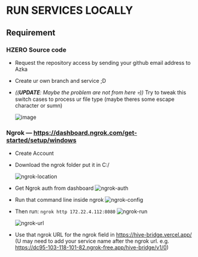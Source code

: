 # RUN SERVICES LOCALLY

## Requirement

### HZERO Source code

- Request the repository access by sending your github email address to Azka
- Create ur own branch and service ;D
- *((**UPDATE**: Maybe the problem are not from here 💀))* Try to tweak this switch cases to process ur file type (maybe theres some escape character or sumn)
  
  ![image](https://github.com/user-attachments/assets/bfc89671-b781-4222-8a3d-0800bab7460c)
  
  


### Ngrok **—** https://dashboard.ngrok.com/get-started/setup/windows

- Create Account

- Download the ngrok folder put it in C:/

  ![ngrok-location](https://github.com/user-attachments/assets/f342582e-5998-4477-a681-dae10db58dbf)

- Get Ngrok auth from dashboard
  ![ngrok-auth](https://github.com/user-attachments/assets/e9cae71a-c0ae-4b23-86ad-f8772bd61e68)

- Run that command line inside ngrok
  ![ngrok-config](https://github.com/user-attachments/assets/2167242e-24b6-4d1f-abbe-933d666eee57)

- Then run: `ngrok http 172.22.4.112:8080`
  ![ngrok-run](https://github.com/user-attachments/assets/4089b4ae-b9c1-4c91-a802-a984cfc58976)

  ![ngrok-url](https://github.com/user-attachments/assets/e9655a3b-99f7-4306-b02a-ac2c0af56065)

- Use that ngrok URL for the ngrok field in https://hive-bridge.vercel.app/
  (U may need to add your service name after the ngrok url.
  e.g. https://dc95-103-118-101-82.ngrok-free.app/hive-bridge/v1/0)


